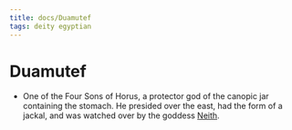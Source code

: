 ```yaml
---
title: docs/Duamutef
tags: deity egyptian
---
```


# Duamutef
- One of the Four Sons of Horus, a protector god of the canopic jar containing the stomach. He presided over the east, had the form of a jackal, and was watched over by the goddess [Neith](Neith.md).